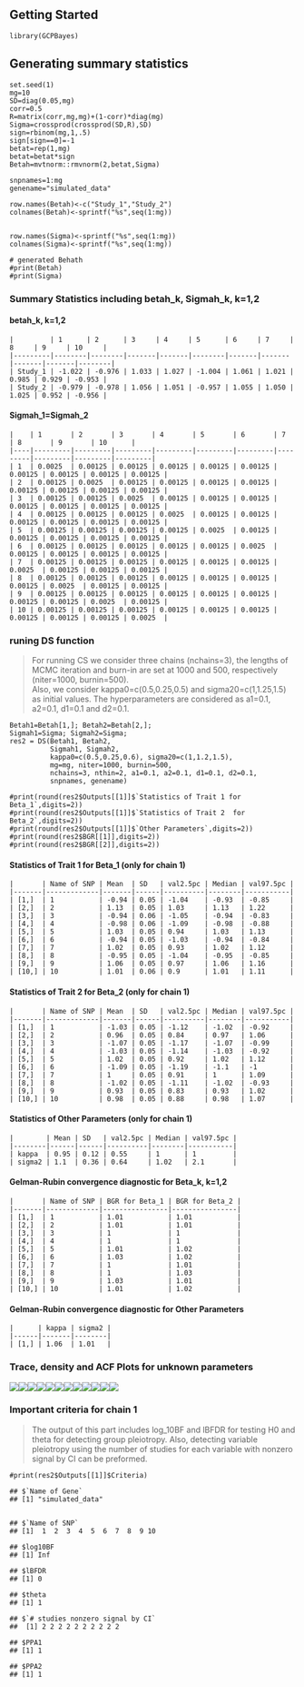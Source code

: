 Getting Started
---------------

    library(GCPBayes)

Generating summary statistics
-----------------------------

    set.seed(1)
    mg=10
    SD=diag(0.05,mg)
    corr=0.5
    R=matrix(corr,mg,mg)+(1-corr)*diag(mg)
    Sigma=crossprod(crossprod(SD,R),SD)
    sign=rbinom(mg,1,.5)
    sign[sign==0]=-1
    betat=rep(1,mg)
    betat=betat*sign
    Betah=mvtnorm::rmvnorm(2,betat,Sigma)

    snpnames=1:mg
    genename="simulated_data"

    row.names(Betah)<-c("Study_1","Study_2")
    colnames(Betah)<-sprintf("%s",seq(1:mg))


    row.names(Sigma)<-sprintf("%s",seq(1:mg))
    colnames(Sigma)<-sprintf("%s",seq(1:mg))

    # generated Behath
    #print(Betah)
    #print(Sigma)

### Summary Statistics including betah\_k, Sigmah\_k, k=1,2

#### betah\_k, k=1,2

    |         | 1      | 2      | 3     | 4     | 5      | 6     | 7     | 8     | 9     | 10     |
    |---------|--------|--------|-------|-------|--------|-------|-------|-------|-------|--------|
    | Study_1 | -1.022 | -0.976 | 1.033 | 1.027 | -1.004 | 1.061 | 1.021 | 0.985 | 0.929 | -0.953 |
    | Study_2 | -0.979 | -0.978 | 1.056 | 1.051 | -0.957 | 1.055 | 1.050 | 1.025 | 0.952 | -0.956 |

#### Sigmah\_1=Sigmah\_2

    |    | 1       | 2       | 3       | 4       | 5       | 6       | 7       | 8       | 9       | 10      |
    |----|---------|---------|---------|---------|---------|---------|---------|---------|---------|---------|
    | 1  | 0.0025  | 0.00125 | 0.00125 | 0.00125 | 0.00125 | 0.00125 | 0.00125 | 0.00125 | 0.00125 | 0.00125 |
    | 2  | 0.00125 | 0.0025  | 0.00125 | 0.00125 | 0.00125 | 0.00125 | 0.00125 | 0.00125 | 0.00125 | 0.00125 |
    | 3  | 0.00125 | 0.00125 | 0.0025  | 0.00125 | 0.00125 | 0.00125 | 0.00125 | 0.00125 | 0.00125 | 0.00125 |
    | 4  | 0.00125 | 0.00125 | 0.00125 | 0.0025  | 0.00125 | 0.00125 | 0.00125 | 0.00125 | 0.00125 | 0.00125 |
    | 5  | 0.00125 | 0.00125 | 0.00125 | 0.00125 | 0.0025  | 0.00125 | 0.00125 | 0.00125 | 0.00125 | 0.00125 |
    | 6  | 0.00125 | 0.00125 | 0.00125 | 0.00125 | 0.00125 | 0.0025  | 0.00125 | 0.00125 | 0.00125 | 0.00125 |
    | 7  | 0.00125 | 0.00125 | 0.00125 | 0.00125 | 0.00125 | 0.00125 | 0.0025  | 0.00125 | 0.00125 | 0.00125 |
    | 8  | 0.00125 | 0.00125 | 0.00125 | 0.00125 | 0.00125 | 0.00125 | 0.00125 | 0.0025  | 0.00125 | 0.00125 |
    | 9  | 0.00125 | 0.00125 | 0.00125 | 0.00125 | 0.00125 | 0.00125 | 0.00125 | 0.00125 | 0.0025  | 0.00125 |
    | 10 | 0.00125 | 0.00125 | 0.00125 | 0.00125 | 0.00125 | 0.00125 | 0.00125 | 0.00125 | 0.00125 | 0.0025  |

### runing DS function

> For running CS we consider three chains (nchains=3), the lengths of
> MCMC iteration and burn-in are set at 1000 and 500, respectively
> (niter=1000, burnin=500).  
> Also, we consider kappa0=c(0.5,0.25,0.5) and sigma20=c(1,1.25,1.5) as
> initial values. The hyperparameters are considered as a1=0.1, a2=0.1,
> d1=0.1 and d2=0.1.

    Betah1=Betah[1,]; Betah2=Betah[2,];
    Sigmah1=Sigma; Sigmah2=Sigma;
    res2 = DS(Betah1, Betah2,
              Sigmah1, Sigmah2,
              kappa0=c(0.5,0.25,0.6), sigma20=c(1,1.2,1.5),
              mg=mg, niter=1000, burnin=500,
              nchains=3, nthin=2, a1=0.1, a2=0.1, d1=0.1, d2=0.1,
              snpnames, genename)

    #print(round(res2$Outputs[[1]]$`Statistics of Trait 1 for Beta_1`,digits=2))
    #print(round(res2$Outputs[[1]]$`Statistics of Trait 2  for Beta_2`,digits=2))
    #print(round(res2$Outputs[[1]]$`Other Parameters`,digits=2))
    #print(round(res2$BGR[[1]],digits=2))
    #print(round(res2$BGR[[2]],digits=2))

#### Statistics of Trait 1 for Beta\_1 (only for chain 1)

    |       | Name of SNP | Mean  | SD   | val2.5pc | Median | val97.5pc |
    |-------|-------------|-------|------|----------|--------|-----------|
    | [1,]  | 1           | -0.94 | 0.05 | -1.04    | -0.93  | -0.85     |
    | [2,]  | 2           | 1.13  | 0.05 | 1.03     | 1.13   | 1.22      |
    | [3,]  | 3           | -0.94 | 0.06 | -1.05    | -0.94  | -0.83     |
    | [4,]  | 4           | -0.98 | 0.06 | -1.09    | -0.98  | -0.88     |
    | [5,]  | 5           | 1.03  | 0.05 | 0.94     | 1.03   | 1.13      |
    | [6,]  | 6           | -0.94 | 0.05 | -1.03    | -0.94  | -0.84     |
    | [7,]  | 7           | 1.02  | 0.05 | 0.93     | 1.02   | 1.12      |
    | [8,]  | 8           | -0.95 | 0.05 | -1.04    | -0.95  | -0.85     |
    | [9,]  | 9           | 1.06  | 0.05 | 0.97     | 1.06   | 1.16      |
    | [10,] | 10          | 1.01  | 0.06 | 0.9      | 1.01   | 1.11      |

#### Statistics of Trait 2 for Beta\_2 (only for chain 1)

    |       | Name of SNP | Mean  | SD   | val2.5pc | Median | val97.5pc |
    |-------|-------------|-------|------|----------|--------|-----------|
    | [1,]  | 1           | -1.03 | 0.05 | -1.12    | -1.02  | -0.92     |
    | [2,]  | 2           | 0.96  | 0.05 | 0.84     | 0.97   | 1.06      |
    | [3,]  | 3           | -1.07 | 0.05 | -1.17    | -1.07  | -0.99     |
    | [4,]  | 4           | -1.03 | 0.05 | -1.14    | -1.03  | -0.92     |
    | [5,]  | 5           | 1.02  | 0.05 | 0.92     | 1.02   | 1.12      |
    | [6,]  | 6           | -1.09 | 0.05 | -1.19    | -1.1   | -1        |
    | [7,]  | 7           | 1     | 0.05 | 0.91     | 1      | 1.09      |
    | [8,]  | 8           | -1.02 | 0.05 | -1.11    | -1.02  | -0.93     |
    | [9,]  | 9           | 0.93  | 0.05 | 0.83     | 0.93   | 1.02      |
    | [10,] | 10          | 0.98  | 0.05 | 0.88     | 0.98   | 1.07      |

#### Statistics of Other Parameters (only for chain 1)

    |        | Mean | SD   | val2.5pc | Median | val97.5pc |
    |--------|------|------|----------|--------|-----------|
    | kappa  | 0.95 | 0.12 | 0.55     | 1      | 1         |
    | sigma2 | 1.1  | 0.36 | 0.64     | 1.02   | 2.1       |

#### Gelman-Rubin convergence diagnostic for Beta\_k, k=1,2

    |       | Name of SNP | BGR for Beta_1 | BGR for Beta_2 |
    |-------|-------------|----------------|----------------|
    | [1,]  | 1           | 1.01           | 1.01           |
    | [2,]  | 2           | 1.01           | 1.01           |
    | [3,]  | 3           | 1              | 1              |
    | [4,]  | 4           | 1              | 1              |
    | [5,]  | 5           | 1.01           | 1.02           |
    | [6,]  | 6           | 1.03           | 1.02           |
    | [7,]  | 7           | 1              | 1.01           |
    | [8,]  | 8           | 1              | 1.03           |
    | [9,]  | 9           | 1.03           | 1.01           |
    | [10,] | 10          | 1.01           | 1.02           |

#### Gelman-Rubin convergence diagnostic for Other Parameters

    |      | kappa | sigma2 |
    |------|-------|--------|
    | [1,] | 1.06  | 1.01   |

### Trace, density and ACF Plots for unknown parameters

![](pressured-1.png)![](pressured-2.png)![](pressured-3.png)![](pressured-4.png)![](pressured-5.png)![](pressured-6.png)![](pressured-7.png)![](pressured-8.png)![](pressured-9.png)![](pressured-10.png)![](pressured-11.png)![](pressured-12.png)

### Important criteria for chain 1

> The output of this part includes log\_10BF and lBFDR for testing H0
> and theta for detecting group pleiotropy. Also, detecting variable
> pleiotropy using the number of studies for each variable with nonzero
> signal by CI can be preformed.

    #print(res2$Outputs[[1]]$Criteria)

    ## $`Name of Gene`
    ## [1] "simulated_data"


    ## $`Name of SNP`
    ## [1]  1  2  3  4  5  6  7  8  9 10

    ## $log10BF
    ## [1] Inf

    ## $lBFDR
    ## [1] 0

    ## $theta
    ## [1] 1

    ## $`# studies nonzero signal by CI`
    ##  [1] 2 2 2 2 2 2 2 2 2 2

    ## $PPA1
    ## [1] 1

    ## $PPA2
    ## [1] 1
